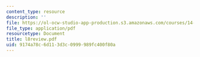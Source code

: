 ```yaml
---
content_type: resource
description: ''
file: https://ol-ocw-studio-app-production.s3.amazonaws.com/courses/14-30-introduction-to-statistical-method-in-economics-spring-2006/9174a78c6d113d3c0999989fc400f80a_l8review.pdf
file_type: application/pdf
resourcetype: Document
title: l8review.pdf
uid: 9174a78c-6d11-3d3c-0999-989fc400f80a
---
```

